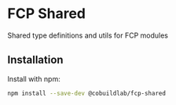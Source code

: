 # FCP Shared

Shared type definitions and utils for FCP modules

## Installation

Install with npm:

```bash
npm install --save-dev @cobuildlab/fcp-shared
```